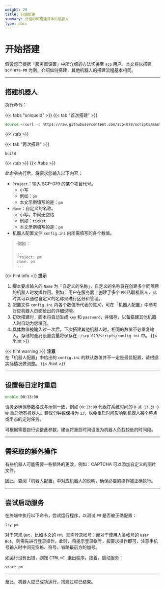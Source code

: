 ```yaml
---
weight: 20
title: 开始搭建
summary: 介绍如何搭建具体的机器人
type: docs
---
```


# 开始搭建

假设您已根据「服务器设置」中所介绍的方法切换至 `scp` 用户。本文将以搭建 `SCP-079-PM` 为例，介绍如何搭建，其他机器人的搭建流程基本相同。

---

## 搭建机器人

执行命令：

{{< tabs "uniqueid" >}}
{{< tab "首次搭建" >}}
```bash
source <(curl -s https://raw.githubusercontent.com/scp-079/scripts/master/build.sh)
```
{{< /tab >}}

{{< tab "再次搭建" >}}
```bash
build
```
{{< /tab >}}
{{< /tabs >}}

此命令执行后，将要求您输入以下内容：

- `Project`：输入 SCP-079 的某个项目代号。
    - 小写
    - 例如：`pm`
    - 本文示例填写的是：`pm`
- `Name`：自定义的名称。
    - 小写，中间无空格
    - 例如：`ticket`
    - 本文示例填写的是：`pm`
- 机器人配置文件 `config.ini` 内所需填写的各个数值。

> 例如：
>
> ```
> ...
> Project: pm
> Name: pm
> ...
> ```

{{< hint info >}}
**提示**  

1. 脚本要求输入的 `Name` 为「自定义的名称」，自定义的名称将在创建多个同项目的机器人时发挥作用。例如，用户在服务器上创建了多个 `PM` 私聊机器人，此时其可以通过自定义的名称来进行区分和管理。
2. 配置文件 `config.ini` 内各个数值所代表的意义，可在「机器人配置」中参考对应机器人页面给出的详细说明。
3. 初次搭建时，脚本将自动生成 `key` 和 `password`，并储存，以备搭建其他机器人时自动为您填充。
4. 具体数值被输入过一次后，下次搭建其他机器人时，相同的数值不必重复输入。存储的全局设置变量将保存在 `~/scp-079/scripts/config.ini` 中。
{{< /hint >}}

{{< hint warning >}}
**注意**  
在「机器人配置」中给出的 `config.ini` 的默认数值并不一定是最佳配置，请根据实际情况做调整。
{{< /hint >}}

---

## 设置每日定时重启

```bash
enable 00:13:00
```

请务必确保参数格式与示例一致，例如 `00:13:00` 代表在系统时间的 `0 点 13 分 0 秒` 重启所有机器人。建议分钟数保持为 `13`，以免重启时间影响到机器人某个整点或半点的定时任务。

可根据需要自行调整此参数，建议将重启时间设置为机器人负载较低的时间段。

---

## 需采取的额外操作

有些机器人可能需要一些额外的更改，例如：CAPTCHA 可以添加自定义的图片文件。

因此，查阅「机器人配置」中对应机器人的说明，确保必要的操作被正确执行。

---

## 尝试启动服务

在终端中执行以下命令，尝试运行程序，以测试 `PM` 是否被正确配置：

```bash
try pm
```

对于常规 `Bot`，比如本文的 `PM`，无需登录帐号；而对于使用人类帐号的 `User Bot`，则需先进行登录操作，此时，将提示登录帐号，按要求操作即可，注意手机号输入时中间无空格、符号，省略最前方的加号。

如运行没有出错，则按 <kbd><kbd>CTRL</kbd>+<kbd>C</kbd> 退出程序，接着，启动服务：

```bash
start pm
```

---

至此，机器人应已成功运行，搭建过程已结束。
